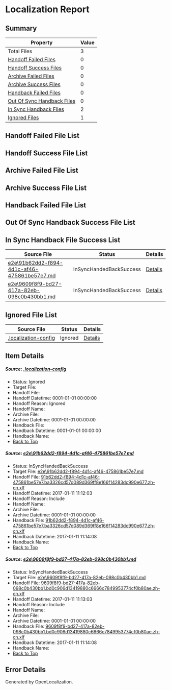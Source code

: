 # <a name='report-top'></a> Localization Report

## Summary
 Property | Value 
 -------- | ----- 
 Total Files | 3
[ Handoff Failed Files ](#handoff-failed-list)| 0
[ Handoff Success Files ](#handoff-success-list)| 0
[ Archive Failed Files ](#archive-failed-list)| 0
[ Archive Success Files ](#archive-success-list)| 0
[ Handback Failed Files ](#handback-failed-list)| 0
[ Out Of Sync Handback Files ](#outofsync-handback-success-list)| 0
[ In Sync Handback Files ](#insync-handback-success-list)| 2
[ Ignored Files ](#ignored-list)| 1

## <a name='handoff-failed-list'></a> Handoff Failed File List

## <a name='handoff-success-list'></a> Handoff Success File List

## <a name='archive-failed-list'></a> Archive Failed File List

## <a name='archive-success-list'></a> Archive Success File List

## <a name='handback-failed-list'></a> Handback Failed File List

## <a name='outofsync-handback-success-list'></a> Out Of Sync Handback Success File List

## <a name='insync-handback-success-list'></a> In Sync Handback File Success List
 Source File | Status | Details 
 ----------- | ------ | ------- 
 [e2e\91b62dd2-f894-4d1c-af46-475861be57e7.md](https://github.com/OpenLocalizationTestOrg/ol-test0/blob/662c118456b568a0d230b4a7e41ee640e0cf629c/e2e/91b62dd2-f894-4d1c-af46-475861be57e7.md) | InSyncHandedBackSuccess | [Details](#842ecf3affb5858689efc60cf426495ebb5a1b061)
 [e2e\9609f8f9-bd27-417a-82eb-098c0b430bb1.md](https://github.com/OpenLocalizationTestOrg/ol-test0/blob/662c118456b568a0d230b4a7e41ee640e0cf629c/e2e/9609f8f9-bd27-417a-82eb-098c0b430bb1.md) | InSyncHandedBackSuccess | [Details](#de4b5327e1a400275dda376efb1f1bdec11adcf62)

## <a name='ignored-list'></a> Ignored File List
 Source File | Status | Details 
 ----------- | ------ | ------- 
 [.localization-config](https://github.com/OpenLocalizationTestOrg/ol-test0/blob/662c118456b568a0d230b4a7e41ee640e0cf629c/.localization-config) | Ignored | [Details](#cb0632cf59c1387fc1742bfb9fa3c47f87e2e5c90)

## Item Details
##### <a name='cb0632cf59c1387fc1742bfb9fa3c47f87e2e5c90'></a> Source: [.localization-config](https://github.com/OpenLocalizationTestOrg/ol-test0/blob/662c118456b568a0d230b4a7e41ee640e0cf629c/.localization-config)
* Status: Ignored
* Target File: 
* Handoff File: 
* Handoff Datetime: 0001-01-01 00:00:00
* Handoff Reason: Ignored
* Handoff Name: 
* Archive File: 
* Archive Datetime: 0001-01-01 00:00:00
* Handback File: 
* Handback Datetime: 0001-01-01 00:00:00
* Handback Name: 
* [Back to Top](#report-top)

##### <a name='842ecf3affb5858689efc60cf426495ebb5a1b061'></a> Source: [e2e\91b62dd2-f894-4d1c-af46-475861be57e7.md](https://github.com/OpenLocalizationTestOrg/ol-test0/blob/662c118456b568a0d230b4a7e41ee640e0cf629c/e2e/91b62dd2-f894-4d1c-af46-475861be57e7.md)
* Status: InSyncHandedBackSuccess
* Target File: [e2e\91b62dd2-f894-4d1c-af46-475861be57e7.md](https://github.com/OpenLocalizationTestOrg/ol-test0-zhcn/blob/74ba6e3c219931872f015d1b8d8dfe7e4f240fc0/e2e/91b62dd2-f894-4d1c-af46-475861be57e7.md)
* Handoff File: [91b62dd2-f894-4d1c-af46-475861be57e7.ba3326cd57d089d369ff8e166f14283dc990e677.zh-cn.xlf](https://github.com/OpenLocalizationTestOrg/ol-test0-handoff/blob/733d0edb126f9a50069557e1a1861ec2b5b22f56/ol-handoff/OpenLocalizationTestOrg/ol-test0-zhcn/shujia/ht/91b62dd2-f894-4d1c-af46-475861be57e7.ba3326cd57d089d369ff8e166f14283dc990e677.zh-cn.xlf)
* Handoff Datetime: 2017-01-11 11:12:03
* Handoff Reason: Include
* Handoff Name: 
* Archive File: 
* Archive Datetime: 0001-01-01 00:00:00
* Handback File: [91b62dd2-f894-4d1c-af46-475861be57e7.ba3326cd57d089d369ff8e166f14283dc990e677.zh-cn.xlf](https://github.com/OpenLocalizationTestOrg/ol-test0-handback/blob/7e1f823517b5cf2af1c4b1d4e44a6e4e5e599e53/ol-handback/OpenLocalizationTestOrg/ol-test0-zhcn/shujia/ht/91b62dd2-f894-4d1c-af46-475861be57e7.ba3326cd57d089d369ff8e166f14283dc990e677.zh-cn.xlf)
* Handback Datetime: 2017-01-11 11:14:08
* Handback Name: 
* [Back to Top](#report-top)

##### <a name='de4b5327e1a400275dda376efb1f1bdec11adcf62'></a> Source: [e2e\9609f8f9-bd27-417a-82eb-098c0b430bb1.md](https://github.com/OpenLocalizationTestOrg/ol-test0/blob/662c118456b568a0d230b4a7e41ee640e0cf629c/e2e/9609f8f9-bd27-417a-82eb-098c0b430bb1.md)
* Status: InSyncHandedBackSuccess
* Target File: [e2e\9609f8f9-bd27-417a-82eb-098c0b430bb1.md](https://github.com/OpenLocalizationTestOrg/ol-test0-zhcn/blob/74ba6e3c219931872f015d1b8d8dfe7e4f240fc0/e2e/9609f8f9-bd27-417a-82eb-098c0b430bb1.md)
* Handoff File: [9609f8f9-bd27-417a-82eb-098c0b430bb1.bd0c906d13419880c6666c7849953774cf0b80ae.zh-cn.xlf](https://github.com/OpenLocalizationTestOrg/ol-test0-handoff/blob/cb510452786b22d82ef8e19ce316e79702287826/ol-handoff/OpenLocalizationTestOrg/ol-test0-zhcn/shujia/ht/9609f8f9-bd27-417a-82eb-098c0b430bb1.bd0c906d13419880c6666c7849953774cf0b80ae.zh-cn.xlf)
* Handoff Datetime: 2017-01-11 11:13:03
* Handoff Reason: Include
* Handoff Name: 
* Archive File: 
* Archive Datetime: 0001-01-01 00:00:00
* Handback File: [9609f8f9-bd27-417a-82eb-098c0b430bb1.bd0c906d13419880c6666c7849953774cf0b80ae.zh-cn.xlf](https://github.com/OpenLocalizationTestOrg/ol-test0-handback/blob/7e1f823517b5cf2af1c4b1d4e44a6e4e5e599e53/ol-handback/OpenLocalizationTestOrg/ol-test0-zhcn/shujia/ht/9609f8f9-bd27-417a-82eb-098c0b430bb1.bd0c906d13419880c6666c7849953774cf0b80ae.zh-cn.xlf)
* Handback Datetime: 2017-01-11 11:14:08
* Handback Name: 
* [Back to Top](#report-top)


## Error Details

Generated by OpenLocalization.
